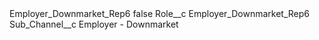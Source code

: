 <?xml version="1.0" encoding="UTF-8"?>
<CustomMetadata xmlns="http://soap.sforce.com/2006/04/metadata" xmlns:xsi="http://www.w3.org/2001/XMLSchema-instance" xmlns:xsd="http://www.w3.org/2001/XMLSchema">
    <label>Employer_Downmarket_Rep6</label>
    <protected>false</protected>
    <values>
        <field>Role__c</field>
        <value xsi:type="xsd:string">Employer_Downmarket_Rep6</value>
    </values>
    <values>
        <field>Sub_Channel__c</field>
        <value xsi:type="xsd:string">Employer - Downmarket</value>
    </values>
</CustomMetadata>
